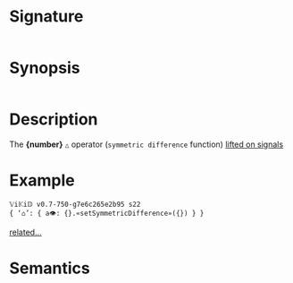 # Signature
```vikid-signature
```

# Synopsis
```vikid-synopsis
```

# Description
The __{number}__ `△` operator (`symmetric difference` function) [lifted on signals](/refman/concepts/pure_functions)

# Example
```vikid-script
𝕍i𝕂i𝔻 v0.7-750-g7e6c265e2b95 s22
{ ‘⌂’: { a👁: {}.«setSymmetricDifference»({}) } }
```


[related...](https://en.wikipedia.org/wiki/Symmetric_difference)

# Semantics